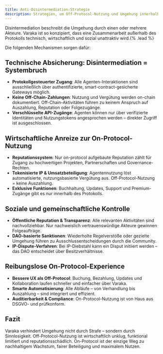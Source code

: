 ```yaml
---
title: Anti-Disintermediation-Strategie
description: Strategien, um Off-Protocol-Nutzung und Umgehung innerhalb des Varaka-Protokolls zu vermeiden
---
```


Disintermediation beschreibt die Umgehung durch einen oder mehrere Akteure.
Varaka ist so konzipiert, dass eine Zusammenarbeit außerhalb des Protokolls technisch, wirtschaftlich und sozial unattraktiv wird.{% .lead %}

Die folgenden Mechanismen sorgen dafür:

## Technische Absicherung: Disintermediation = Systembruch

- **Protokollgesteuerter Zugang**: Alle Agenten-Interaktionen sind ausschließlich über authentifizierte, smart-contract-gesicherte Gateways möglich.
- **Keine Off-Chain-Zahlungen**: Nutzung und Vergütung werden on-chain dokumentiert. Off-Chain-Aktivitäten führen zu keinem Anspruch auf Auszahlung, Reputation oder Folgezugänge.
- **Verschlüsselte API-Zugänge**: Agenten können nur über verifizierte Identitäten und Nutzungstokens angesprochen werden – direkter Zugriff ist ausgeschlossen.

## Wirtschaftliche Anreize zur On-Protocol-Nutzung

- **Reputationssystem**: Nur on-protocol aufgebaute Reputation zählt für Zugang zu hochwertigen Projekten, Partnerschaften und Governance-Rechten.
- **Tokenisierte IP & Umsatzbeteiligung**: Agentennutzung löst automatisierte, nutzungsbasierte Vergütung aus. Off-Protocol-Nutzung = keine Auszahlung.
- **Exklusive Funktionen**: Buchhaltung, Updates, Support und Premium-Zugänge gibt es nur innerhalb des Protokolls.

## Soziale und gemeinschaftliche Kontrolle

- **Öffentliche Reputation & Transparenz**: Alle relevanten Aktivitäten sind nachvollziehbar. Nur nachweislich vertrauenswürdige Akteure gewinnen Folgeaufträge.
- **DAO-basierte Sanktionen**: Wiederholte Regelverstöße oder gezielte Umgehung führen zu Ausschlussentscheidungen durch die Community.
- **IP-Dispute-Verfahren**: Bei IP-Diebstahl kann ein Disput initiiert werden – das DAO entscheidet über Besitzverhältnisse.

## Reibungslose On-Protocol-Experience

- **Bessere UX als Off-Protocol**: Buchung, Bezahlung, Updates und Kollaboration laufen schneller und einfacher über Varaka.
- **Smarte Automatisierung**: Alle Abläufe – von Verhandlung bis Auszahlung – sind integriert und effizient.
- **Auditierbarkeit & Compliance**: On-Protocol-Nutzung ist von Haus aus DSGVO- und prüfkonform.

## Fazit

Varaka verhindert Umgehung nicht durch Strafe – sondern durch Sinnlosigkeit. Off-Protocol-Nutzung ist wirtschaftlich unklug, funktional limitiert und reputationsschädlich. On-Protocol ist der einzige Weg zu nachhaltigem Wachstum, fairer Beteiligung und maximalem Nutzen.
